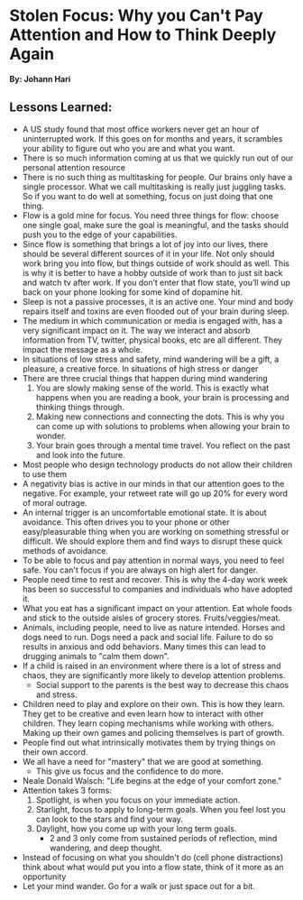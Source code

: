 # Stolen Focus: Why you Can't Pay Attention and How to Think Deeply Again
__By: Johann Hari__
## Lessons Learned:
- A US study found that most office workers never get an hour of uninterrupted work. If this goes on for months and years, it scrambles your ability to figure out who you are and what you want. 
- There is so much information coming at us that we quickly run out of our personal attention resource
- There is no such thing as multitasking for people. Our brains only have a single processor. What we call multitasking is really just juggling tasks. So if you want to do well at something, focus on just doing that one thing. 
- Flow is a gold mine for focus. You need three things for flow: choose one single goal, make sure the goal is meaningful, and the tasks should push you to the edge of your capabilities.
- Since flow is something that brings a lot of joy into our lives, there should be several different sources of it in your life. Not only should work bring you into flow, but things outside of work should as well. This is why it is better to have a hobby outside of work than to just sit back and watch tv after work. If you don’t enter that flow state, you’ll wind up back on your phone looking for some kind of dopamine hit. 
- Sleep is not a passive processes, it is an active one. Your mind and body repairs itself and toxins are even flooded out of your brain during sleep. 
- The medium in which communication or media is engaged with, has a very significant impact on it. The way we interact and absorb information from TV, twitter, physical books, etc are all different. They impact the message as a whole. 
- In situations of low stress and safety, mind wandering will be a gift, a pleasure, a creative force. In situations of high stress or danger
- There are three crucial things that happen during mind wandering
	1. You are slowly making sense of the world. This is exactly what happens when you are reading a book, your brain is processing and thinking things through.
	2. Making new connections and connecting the dots. This is why you can come up with solutions to problems when allowing your brain to wonder.
	3. Your brain goes through a mental time travel. You reflect on the past and look into the future.
- Most people who design technology products do not allow their children to use them
- A negativity bias is active in our minds in that our attention goes to the negative. For example, your retweet rate will go up 20% for every word of moral outrage.
- An internal trigger is an uncomfortable emotional state. It is about avoidance. This often drives you to your phone or other easy/pleasurable thing when you are working on something stressful or difficult. We should explore them and find ways to disrupt these quick methods of avoidance. 
- To be able to focus and pay attention in normal ways, you need to feel safe. You can't focus if you are always on high alert for danger.
- People need time to rest and recover. This is why the 4-day work week has been so successful to companies and individuals who have adopted it. 
- What you eat has a significant impact on your attention. Eat whole foods and stick to the outside aisles of grocery stores. Fruits/veggies/meat.
- Animals, including people, need to live as nature intended. Horses and dogs need to run. Dogs need a pack and social life. Failure to do so results in anxious and odd behaviors. Many times this can lead to drugging animals to "calm them down".
- If a child is raised in an environment where there is a lot of stress and chaos, they are significantly more likely to develop attention problems.
	- Social support to the parents is the best way to decrease this chaos and stress.
- Children need to play and explore on their own. This is how they learn. They get to be creative and even learn how to interact with other children. They learn coping mechanisms while working with others. Making up their own games and policing themselves is part of growth.
- People find out what intrinsically motivates them by trying things on their own accord. 
- We all have a need for "mastery" that we are good at something.
	- This give us focus and the confidence to do more.
- Neale Donald Walsch: "Life begins at the edge of your comfort zone."
- Attention takes 3 forms:
	1. Spotlight, is when you focus on your immediate action.
	2. Starlight, focus to apply to long-term goals. When you feel lost you can look to the stars and find your way.
	3. Daylight, how you come up with your long term goals.
	    - 2 and 3 only come from sustained periods of reflection, mind wandering, and deep thought. 
- Instead of focusing on what you shouldn't do (cell phone distractions) think about what would put you into a flow state, think of it more as an opportunity
- Let your mind wander. Go for a walk or just space out for a bit. 